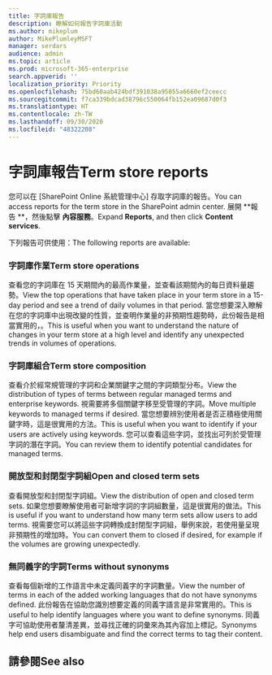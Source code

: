 ```yaml
---
title: 字詞庫報告
description: 瞭解如何報告字詞庫活動
ms.author: mikeplum
author: MikePlumleyMSFT
manager: serdars
audience: admin
ms.topic: article
ms.prod: microsoft-365-enterprise
search.appverid: ''
localization_priority: Priority
ms.openlocfilehash: 75bd60aab424bdf391038a95055a6660ef2ceecc
ms.sourcegitcommit: f7ca339bdcad38796c550064fb152ea09687d0f3
ms.translationtype: HT
ms.contentlocale: zh-TW
ms.lasthandoff: 09/30/2020
ms.locfileid: "48322208"
---
```

# <a name="term-store-reports"></a><span data-ttu-id="e1259-103">字詞庫報告</span><span class="sxs-lookup"><span data-stu-id="e1259-103">Term store reports</span></span>

<span data-ttu-id="e1259-104">您可以在 [SharePoint Online 系統管理中心] 存取字詞庫的報告。</span><span class="sxs-lookup"><span data-stu-id="e1259-104">You can access reports for the term store in the SharePoint admin center.</span></span> <span data-ttu-id="e1259-105">展開 \*\*報告 \*\*，然後點擊 **內容服務**。</span><span class="sxs-lookup"><span data-stu-id="e1259-105">Expand **Reports**, and then click **Content services**.</span></span>

<span data-ttu-id="e1259-106">下列報告可供使用：</span><span class="sxs-lookup"><span data-stu-id="e1259-106">The following reports are available:</span></span>

### <a name="term-store-operations"></a><span data-ttu-id="e1259-107">字詞庫作業</span><span class="sxs-lookup"><span data-stu-id="e1259-107">Term store operations</span></span>

<span data-ttu-id="e1259-108">查看您的字詞庫在 15 天期間內的最高作業量，並查看該期間內的每日資料量趨勢。</span><span class="sxs-lookup"><span data-stu-id="e1259-108">View the top operations that have taken place in your term store in a 15-day period and see a trend of daily volumes in that period.</span></span> <span data-ttu-id="e1259-109">當您想要深入瞭解在您的字詞庫中出現改變的性質，並查明作業量的非預期性趨勢時，此份報告是相當實用的，。</span><span class="sxs-lookup"><span data-stu-id="e1259-109">This is useful when you want to understand the nature of changes in your term store at a high level and identify any unexpected trends in volumes of operations.</span></span> 

### <a name="term-store-composition"></a><span data-ttu-id="e1259-110">字詞庫組合</span><span class="sxs-lookup"><span data-stu-id="e1259-110">Term store composition</span></span>

<span data-ttu-id="e1259-111">查看介於經常規管理的字詞和企業關鍵字之間的字詞類型分布。</span><span class="sxs-lookup"><span data-stu-id="e1259-111">View the distribution of types of terms between regular managed terms and enterprise keywords.</span></span> <span data-ttu-id="e1259-112">視需要將多個關鍵字移至受管理的字詞。</span><span class="sxs-lookup"><span data-stu-id="e1259-112">Move multiple keywords to managed terms if desired.</span></span> <span data-ttu-id="e1259-113">當您想要辨別使用者是否正積極使用關鍵字時，這是很實用的方法。</span><span class="sxs-lookup"><span data-stu-id="e1259-113">This is useful when you want to identify if your users are actively using keywords.</span></span> <span data-ttu-id="e1259-114">您可以查看這些字詞，並找出可列於受管理字詞的潛在字詞。</span><span class="sxs-lookup"><span data-stu-id="e1259-114">You can review them to identify potential candidates for managed terms.</span></span>

### <a name="open-and-closed-term-sets"></a><span data-ttu-id="e1259-115">開放型和封閉型字詞組</span><span class="sxs-lookup"><span data-stu-id="e1259-115">Open and closed term sets</span></span>

<span data-ttu-id="e1259-116">查看開放型和封閉型字詞組。</span><span class="sxs-lookup"><span data-stu-id="e1259-116">View the distribution of open and closed term sets.</span></span> <span data-ttu-id="e1259-117">如果您想要瞭解使用者可新增字詞的字詞組數量，這是很實用的做法。</span><span class="sxs-lookup"><span data-stu-id="e1259-117">This is useful if you want to understand how many term sets allow users to add terms.</span></span> <span data-ttu-id="e1259-118">視需要您可以將這些字詞轉換成封閉型字詞組，舉例來說，若使用量呈現非預期性的增加時。</span><span class="sxs-lookup"><span data-stu-id="e1259-118">You can convert them to closed if desired, for example if the volumes are growing unexpectedly.</span></span> 

### <a name="terms-without-synonyms"></a><span data-ttu-id="e1259-119">無同義字的字詞</span><span class="sxs-lookup"><span data-stu-id="e1259-119">Terms without synonyms</span></span>

<span data-ttu-id="e1259-120">查看每個新增的工作語言中未定義同義字的字詞數量。</span><span class="sxs-lookup"><span data-stu-id="e1259-120">View the number of terms in each of the added working languages that do not have synonyms defined.</span></span> <span data-ttu-id="e1259-121">此份報告在協助您識別想要定義的同義字語言是非常實用的。</span><span class="sxs-lookup"><span data-stu-id="e1259-121">This is useful to help identify languages where you want to define synonyms.</span></span> <span data-ttu-id="e1259-122">同義字可協助使用者釐清差異，並尋找正確的詞彙來為其內容加上標記。</span><span class="sxs-lookup"><span data-stu-id="e1259-122">Synonyms help end users disambiguate and find the correct terms to tag their content.</span></span>

## <a name="see-also"></a><span data-ttu-id="e1259-123">請參閱</span><span class="sxs-lookup"><span data-stu-id="e1259-123">See also</span></span>



  






